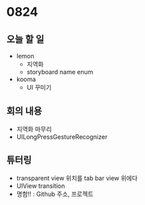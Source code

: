 # 0824

## 오늘 할 일
- lemon
  - 지역화
  - storyboard name enum
- kooma
  - UI 꾸미기

## 회의 내용
- 지역화 마무리
- UILongPressGestureRecognizer

## 튜터링
- transparent view 위치를 tab bar view 위에다
- UIView transition
- 명함!! : Github 주소, 프로젝트
